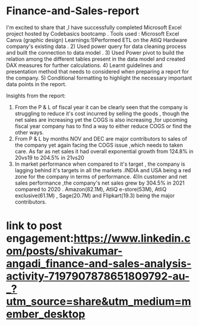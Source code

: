 # Finance-and-Sales-report
I'm excited to share that ,I have successfully completed Microsoft Excel project hosted by Codebasics bootcamp .
Tools used : Microsoft Excel 
 Canva (graphic design)
Learnings:1)Performed ETL on the AtliQ Hardware company's existing data .
 2) Used power query for data cleaning process and built the connection to data model .
3) Used Power pivot to build the relation among the different tables present in the data model and created DAX measures for further calculations.
4) Learnt guidelines and presentation method that needs to considered when preparing a report for the company.
5) Conditional formatting to highlight the necessary important data points in the report.

Insights from the report: 
1) From the P & L of fiscal year it can be clearly seen that the company is struggling to reduce it's cost incurred by selling the goods , though the net sales are increasing yet the COGS is also increasing ,for upcoming fiscal year company has to find a way to either reduce COGS or find the other ways.
2) From P & L by months NOV and DEC are major contributors to sales of the company yet again facing the COGS issue ,which needs to taken care.
As far as net sales it had overall exponential growth from 124.8% in 20vs19 to 204.5% in 21vs20
3) In market performance when compared to it's target , the company is lagging behind it's targets in all the markets .INDIA and USA being a red zone for the company in terms of performance.
4)In customer and net sales performance ,the company's net sales grew by 304.5% in 2021 compared to 2020 . Amazon(82.1M), AtliQ e-store(53M), AtliQ exclusive(61.1M) , Sage(20.7M) and Flipkart(19.3) being the major contributors.
# link to post engagement:https://www.linkedin.com/posts/shivakumar-angadi_finance-and-sales-analysis-activity-7197907878651809792-au-_?utm_source=share&utm_medium=member_desktop
